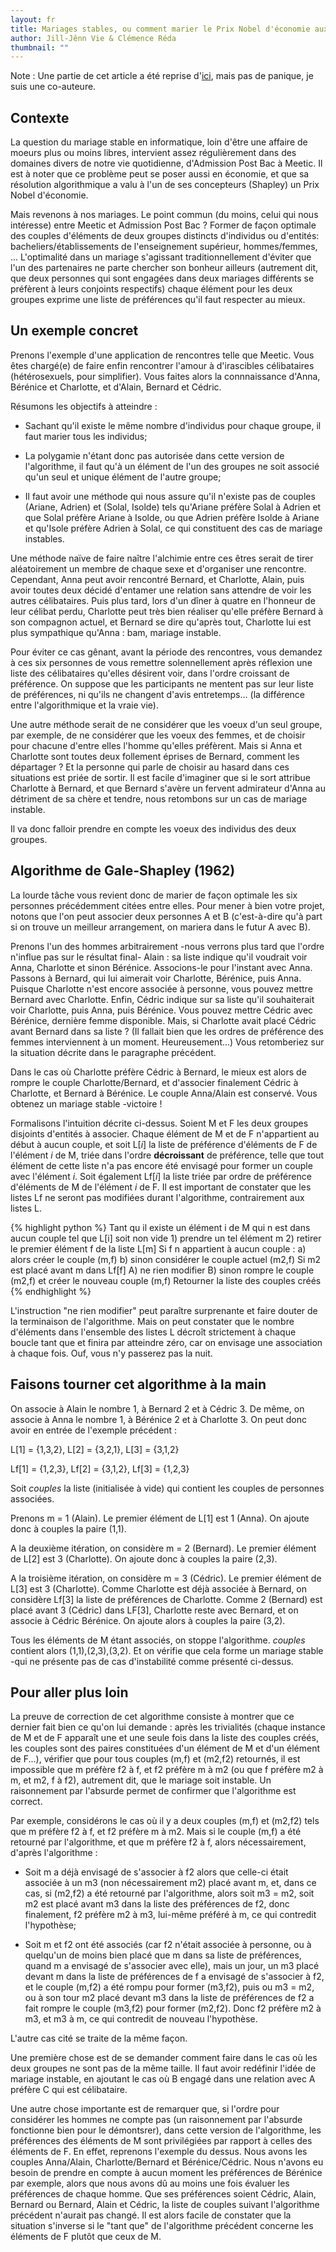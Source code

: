 ```yaml
---
layout: fr
title: Mariages stables, ou comment marier le Prix Nobel d'économie aux sites de rencontres
author: Jill-Jênn Vie & Clémence Réda
thumbnail: ""
---
```


Note : Une partie de cet article a été reprise d'[ici](http://binaire.blog.lemonde.fr/2016/10/17/a-p-b-la-vie-apres-le-bac/), mais pas de panique, je suis une co-auteure.

## Contexte

La question du mariage stable en informatique, loin d'être une affaire de moeurs plus ou moins libres, intervient assez régulièrement dans des domaines divers de notre vie quotidienne, d'Admission Post Bac à Meetic. Il est à noter que ce problème peut se poser aussi en économie, et que sa résolution algorithmique a valu à l'un de ses concepteurs (Shapley) un Prix Nobel d'économie.

Mais revenons à nos mariages. Le point commun (du moins, celui qui nous intéresse) entre Meetic et Admission Post Bac ? Former de façon optimale des couples d'éléments de deux groupes distincts d'individus ou d'entités: bacheliers/établissements de l'enseignement supérieur, hommes/femmes, ... L'optimalité dans un mariage s'agissant traditionnellement d'éviter que l'un des partenaires ne parte chercher son bonheur ailleurs (autrement dit, que deux personnes qui sont engagées dans deux mariages différents se préfèrent à leurs conjoints respectifs) chaque élément pour les deux groupes exprime une liste de préférences qu'il faut respecter au mieux.

## Un exemple concret

Prenons l'exemple d'une application de rencontres telle que Meetic. Vous êtes chargé(e) de faire enfin rencontrer l'amour à d'irascibles célibataires (hétérosexuels, pour simplifier). Vous faites alors la connnaissance d'Anna, Bérénice et Charlotte, et d'Alain, Bernard et Cédric.

Résumons les objectifs à atteindre : 

* Sachant qu'il existe le même nombre d'individus pour chaque groupe, il faut marier tous les individus;

* La polygamie n'étant donc pas autorisée dans cette version de l'algorithme, il faut qu'à un élément de l'un des groupes ne soit associé qu'un seul et unique élément de l'autre groupe;

* Il faut avoir une méthode qui nous assure qu'il n'existe pas de couples (Ariane, Adrien) et (Solal, Isolde) tels qu'Ariane préfère Solal à Adrien et que Solal préfère Ariane à Isolde, ou que Adrien préfère Isolde à Ariane et qu'Isole préfère Adrien à Solal, ce qui constituent des cas de mariage instables.

Une méthode naïve de faire naître l'alchimie entre ces êtres serait de tirer aléatoirement un membre de chaque sexe et d'organiser une rencontre. Cependant, Anna peut avoir rencontré Bernard, et Charlotte, Alain, puis avoir toutes deux décidé d'entamer une relation sans attendre de voir les autres célibataires. Puis plus tard, lors d'un dîner à quatre en l'honneur de leur célibat perdu, Charlotte peut très bien réaliser qu'elle préfère Bernard à son compagnon actuel, et Bernard se dire qu'après tout, Charlotte lui est plus sympathique qu'Anna : bam, mariage instable.

Pour éviter ce cas gênant, avant la période des rencontres, vous demandez à ces six personnes de vous remettre solennellement après réflexion une liste des célibataires qu'elles désirent voir, dans l'ordre croissant de préférence. On suppose que les participants ne mentent pas sur leur liste de préférences, ni qu'ils ne changent d'avis entretemps... (la différence entre l'algorithmique et la vraie vie).

Une autre méthode serait de ne considérer que les voeux d'un seul groupe, par exemple, de ne considérer que les voeux des femmes, et de choisir pour chacune d'entre elles l'homme qu'elles préfèrent. Mais si Anna et Charlotte sont toutes deux follement éprises de Bernard, comment les départager ? Et la personne qui parle de choisir au hasard dans ces situations est priée de sortir. Il est facile d'imaginer que si le sort attribue Charlotte à Bernard, et que Bernard s'avère un fervent admirateur d'Anna au détriment de sa chère et tendre, nous retombons sur un cas de mariage instable.

Il va donc falloir prendre en compte les voeux des individus des deux groupes.

## Algorithme de Gale-Shapley (1962)

La lourde tâche vous revient donc de marier de façon optimale les six personnes précédemment citées entre elles. Pour mener à bien votre projet, notons que l'on peut associer deux personnes A et B (c'est-à-dire qu'à part si on trouve un meilleur arrangement, on mariera dans le futur A avec B).

Prenons l'un des hommes arbitrairement -nous verrons plus tard que l'ordre n'influe pas sur le résultat final- Alain : sa liste indique qu'il voudrait voir Anna, Charlotte et sinon Bérénice. Associons-le pour l'instant avec Anna. Passons à Bernard, qui lui aimerait voir Charlotte, Bérénice, puis Anna. Puisque Charlotte n'est encore associée à personne, vous pouvez mettre Bernard avec Charlotte. Enfin, Cédric indique sur sa liste qu'il souhaiterait voir Charlotte, puis Anna, puis Bérénice. Vous pouvez mettre Cédric avec Bérénice, dernière femme disponible. Mais, si Charlotte avait placé Cédric avant Bernard dans sa liste ? (Il fallait bien que les ordres de préférence des femmes interviennent à un moment. Heureusement...) Vous retomberiez sur la situation décrite dans le paragraphe précédent.

Dans le cas où Charlotte préfère Cédric à Bernard, le mieux est alors de rompre le couple Charlotte/Bernard, et d'associer finalement Cédric à Charlotte, et Bernard à Bérénice. Le couple Anna/Alain est conservé. Vous obtenez un mariage stable -victoire !

Formalisons l'intuition décrite ci-dessus. Soient M et F les deux groupes disjoints d'entités à associer. Chaque élément de M et de F n'appartient au début à aucun couple, et soit L[*i*] la liste de préférence d'éléments de F de l'élément *i* de M, triée dans l'ordre **décroissant** de préférence, telle que tout élément de cette liste n'a pas encore été envisagé pour former un couple avec l'élément *i*. Soit également Lf[*i*] la liste triée par ordre de préférence d'éléments de M de l'élément *i* de F. Il est important de constater que les listes Lf ne seront pas modifiées durant l'algorithme, contrairement aux listes L.

{% highlight python %}
Tant qu il existe un élément i de M qui n est dans aucun couple
tel que L[i] soit non vide
     1) prendre un tel élément m
     2) retirer le premier élément f de la liste L[m]
     Si f n appartient à aucun couple :
       a) alors créer le couple (m,f)
       b) sinon considérer le couple actuel (m2,f)
           Si m2 est placé avant m dans Lf[f]
              A) ne rien modifier
              B) sinon rompre le couple (m2,f) 
              et créer le nouveau couple (m,f)
Retourner la liste des couples créés
{% endhighlight %}

L'instruction "ne rien modifier" peut paraître surprenante et faire douter de la terminaison de l'algorithme. Mais on peut constater que le nombre d'éléments dans l'ensemble des listes L décroît strictement à chaque boucle tant que et finira par atteindre zéro, car on envisage une association à chaque fois. Ouf, vous n'y passerez pas la nuit.

## Faisons tourner cet algorithme à la main

On associe à Alain le nombre 1, à Bernard 2 et à Cédric 3. De même, on associe à Anna le nombre 1, à Bérénice 2 et à Charlotte 3. On peut donc avoir en entrée de l'exemple précédent :

L[1] = {1,3,2}, L[2] = {3,2,1}, L[3] = {3,1,2}

Lf[1] = {1,2,3}, Lf[2] = {3,1,2}, Lf[3] = {1,2,3}

Soit *couples* la liste (initialisée à vide) qui contient les couples de personnes associées.

Prenons m = 1 (Alain). Le premier élément de L[1] est 1 (Anna). On ajoute donc à couples la paire (1,1).

A la deuxième itération, on considère m = 2 (Bernard). Le premier élément de L[2] est 3 (Charlotte). On ajoute donc à couples la paire (2,3).

A la troisième itération, on considère m = 3 (Cédric). Le premier élément de L[3] est 3 (Charlotte). Comme Charlotte est déjà associée à Bernard, on considère Lf[3] la liste de préférences de Charlotte. Comme 2 (Bernard) est placé avant 3 (Cédric) dans LF[3], Charlotte reste avec Bernard, et on associe à Cédric Bérénice. On ajoute alors à couples la paire (3,2).

Tous les éléments de M étant associés, on stoppe l'algorithme. *couples* contient alors (1,1),(2,3),(3,2). Et on vérifie que cela forme un mariage stable -qui ne présente pas de cas d'instabilité comme présenté ci-dessus. 

## Pour aller plus loin

La preuve de correction de cet algorithme consiste à montrer que ce dernier fait bien ce qu'on lui demande : après les trivialités (chaque instance de M et de F apparaît une et une seule fois dans la liste des couples créés, les couples sont des paires constituées d'un élément de M et d'un élément de F...), vérifier que pour tous couples (m,f) et (m2,f2) retournés, il est impossible que m préfère f2 à f, et f2 préfère m à m2 (ou que f préfère m2 à m, et m2, f à f2), autrement dit, que le mariage soit instable. Un raisonnement par l'absurde permet de confirmer que l'algorithme est correct.

Par exemple, considérons le cas où il y a deux couples (m,f) et (m2,f2) tels que m préfère f2 à f, et f2 préfère m à m2. Mais si le couple (m,f) a été retourné par l'algorithme, et que m préfère f2 à f, alors nécessairement, d'après l'algorithme :

* Soit m a déjà envisagé de s'associer à f2 alors que celle-ci était associée à un m3 (non nécessairement m2) placé avant m, et, dans ce cas, si (m2,f2) a été retourné par l'algorithme, alors soit m3 = m2, soit m2 est placé avant m3 dans la liste des préférences de f2, donc finalement, f2 préfère m2 à m3, lui-même préféré à m, ce qui contredit l'hypothèse;

* Soit m et f2 ont été associés (car f2 n'était associée à personne, ou à quelqu'un de moins bien placé que m dans sa liste de préférences, quand m a envisagé de s'associer avec elle), mais un jour, un m3 placé devant m dans la liste de préférences de f a envisagé de s'associer à f2, et le couple (m,f2) a été rompu pour former (m3,f2), puis ou m3 = m2, ou à son tour m2 placé devant m3 dans la liste de préférences de f2 a fait rompre le couple (m3,f2) pour former (m2,f2). Donc f2 préfère m2 à m3, et m3 à m, ce qui contredit de nouveau l'hypothèse.

L'autre cas cité se traite de la même façon.

Une première chose est de se demander comment faire dans le cas où les deux groupes ne sont pas de la même taille. Il faut avoir redéfinir l'idée de mariage instable, en ajoutant le cas où B engagé dans une relation avec A préfère C qui est célibataire.

Une autre chose importante est de remarquer que, si l'ordre pour considérer les hommes ne compte pas (un raisonnement par l'absurde fonctionne bien pour le démontsrer), dans cette version de l'algorithme, les préférences des éléments de M sont privilégiées par rapport à celles des éléments de F. En effet, reprenons l'exemple du dessus. Nous avons les couples Anna/Alain, Charlotte/Bernard et Bérénice/Cédric. Nous n'avons eu besoin de prendre en compte à aucun moment les préférences de Bérénice par exemple, alors que nous avons dû au moins une fois évaluer les préférences de chaque homme. Que ses préférences soient Cédric, Alain, Bernard ou Bernard, Alain et Cédric, la liste de couples suivant l'algorithme précédent n'aurait pas changé. Il est alors facile de constater que la situation s'inverse si le "tant que" de l'algorithme précédent concerne les éléments de F plutôt que ceux de M.
